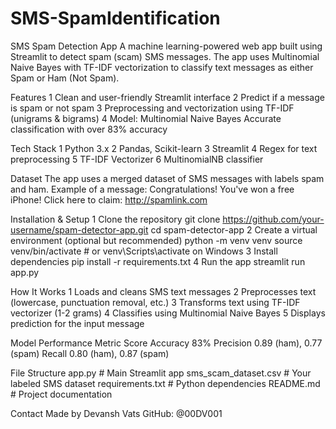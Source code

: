 # SMS-SpamIdentification
SMS Spam Detection App
A machine learning-powered web app built using Streamlit to detect spam (scam) SMS messages. The app uses Multinomial Naive Bayes with TF-IDF vectorization to classify text messages as either Spam or Ham (Not Spam).

Features
1 Clean and user-friendly Streamlit interface
2 Predict if a message is spam or not spam
3 Preprocessing and vectorization using TF-IDF (unigrams & bigrams)
4 Model: Multinomial Naive Bayes 
 Accurate classification with over 83% accuracy 

Tech Stack
1 Python 3.x
2 Pandas, Scikit-learn
3 Streamlit
4 Regex for text preprocessing
5 TF-IDF Vectorizer
6 MultinomialNB classifier

Dataset
The app uses a merged dataset of SMS messages with labels spam and ham. Example of a message:
  Congratulations! You've won a free iPhone! Click here to claim: http://spamlink.com

Installation & Setup
1 Clone the repository
  git clone https://github.com/your-username/spam-detector-app.git
  cd spam-detector-app
2 Create a virtual environment (optional but recommended)
	python -m venv venv
  source venv/bin/activate  # or venv\Scripts\activate on Windows
3 Install dependencies
  pip install -r requirements.txt
4 Run the app
  streamlit run app.py

How It Works
1 Loads and cleans SMS text messages
2 Preprocesses text (lowercase, punctuation removal, etc.)
3 Transforms text using TF-IDF vectorizer (1-2 grams)
4 Classifies using Multinomial Naive Bayes
5 Displays prediction for the input message

Model Performance
Metric      Score
Accuracy    83%
Precision   0.89 (ham), 0.77 (spam)
Recall      0.80 (ham), 0.87 (spam)

File Structure
app.py                  # Main Streamlit app
sms_scam_dataset.csv    # Your labeled SMS dataset
requirements.txt        # Python dependencies
README.md               # Project documentation

Contact
Made by Devansh Vats
GitHub: @00DV001
